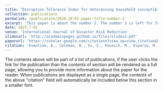 ```yaml
---
title: "Disruption Tolerance Index for determining household susceptibility to infrastructure service disruptions"
collection: publications
permalink: /publication/2010-10-01-paper-title-number-2
excerpt: 'This paper is about the number 2. The number 3 is left for future work.'
date: 2021-7-01
venue: 'International Journal of Disaster Risk Reduction'
slidesurl: 'http://academicpages.github.io/files/slides2.pdf'
paperurl: 'https://scholar.google.com/citations?view_op=view_citation&hl=en&user=-SGJS5UAAAAJ&citation_for_view=-SGJS5UAAAAJ:u-x6o8ySG0sC'
citation: 'Esmalian, A., Coleman, N., Yu, S., Koceich, M., Esparza, M., & Mostafavi, A. (2021). Disruption Tolerance Index for determining household susceptibility to infrastructure service disruptions. International Journal of Disaster Risk Reduction, 61, 102347.'
---
```


The contents above will be part of a list of publications, if the user clicks the link for the publication than the contents of section will be rendered as a full page, allowing you to provide more information about the paper for the reader. When publications are displayed as a single page, the contents of the above "citation" field will automatically be included below this section in a smaller font.
